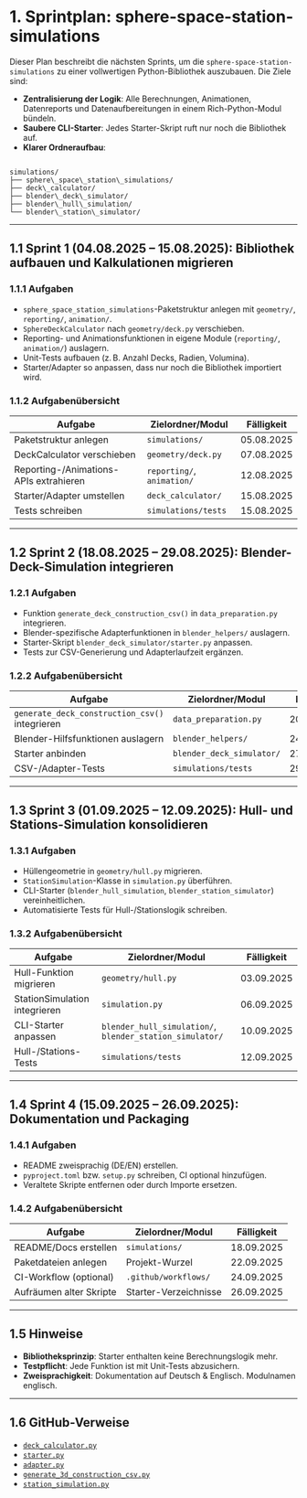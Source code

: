 # 1. Sprintplan: sphere-space-station-simulations


Dieser Plan beschreibt die nächsten Sprints, um die `sphere-space-station-simulations` zu einer vollwertigen Python-Bibliothek auszubauen. Die Ziele sind:

- **Zentralisierung der Logik**: Alle Berechnungen, Animationen, Datenreports und Datenaufbereitungen in einem Rich-Python-Modul bündeln.
- **Saubere CLI-Starter**: Jedes Starter-Skript ruft nur noch die Bibliothek auf.
- **Klarer Ordneraufbau**: 
```

simulations/
├── sphere\_space\_station\_simulations/
├── deck\_calculator/
├── blender\_deck\_simulator/
├── blender\_hull\_simulation/
└── blender\_station\_simulator/

```

---

## 1.1 Sprint 1 (04.08.2025 – 15.08.2025): Bibliothek aufbauen und Kalkulationen migrieren

### 1.1.1 Aufgaben
- `sphere_space_station_simulations`-Paketstruktur anlegen mit `geometry/`, `reporting/`, `animation/`.
- `SphereDeckCalculator` nach `geometry/deck.py` verschieben.
- Reporting- und Animationsfunktionen in eigene Module (`reporting/`, `animation/`) auslagern.
- Unit-Tests aufbauen (z. B. Anzahl Decks, Radien, Volumina).
- Starter/Adapter so anpassen, dass nur noch die Bibliothek importiert wird.

### 1.1.2 Aufgabenübersicht

| Aufgabe                                        | Zielordner/Modul                  | Fälligkeit     |
|-----------------------------------------------|-----------------------------------|----------------|
| Paketstruktur anlegen                         | `simulations/`                    | 05.08.2025     |
| DeckCalculator verschieben                    | `geometry/deck.py`                | 07.08.2025     |
| Reporting-/Animations-APIs extrahieren        | `reporting/`, `animation/`        | 12.08.2025     |
| Starter/Adapter umstellen                     | `deck_calculator/`                | 15.08.2025     |
| Tests schreiben                                | `simulations/tests`               | 15.08.2025     |

---

## 1.2 Sprint 2 (18.08.2025 – 29.08.2025): Blender-Deck-Simulation integrieren

### 1.2.1 Aufgaben
- Funktion `generate_deck_construction_csv()` in `data_preparation.py` integrieren.
- Blender-spezifische Adapterfunktionen in `blender_helpers/` auslagern.
- Starter-Skript `blender_deck_simulator/starter.py` anpassen.
- Tests zur CSV-Generierung und Adapterlaufzeit ergänzen.

### 1.2.2 Aufgabenübersicht

| Aufgabe                                         | Zielordner/Modul                  | Fälligkeit     |
|------------------------------------------------|-----------------------------------|----------------|
| `generate_deck_construction_csv()` integrieren | `data_preparation.py`            | 20.08.2025     |
| Blender-Hilfsfunktionen auslagern              | `blender_helpers/`               | 24.08.2025     |
| Starter anbinden                               | `blender_deck_simulator/`        | 27.08.2025     |
| CSV-/Adapter-Tests                              | `simulations/tests`              | 29.08.2025     |

---

## 1.3 Sprint 3 (01.09.2025 – 12.09.2025): Hull- und Stations-Simulation konsolidieren

### 1.3.1 Aufgaben
- Hüllengeometrie in `geometry/hull.py` migrieren.
- `StationSimulation`-Klasse in `simulation.py` überführen.
- CLI-Starter (`blender_hull_simulation`, `blender_station_simulator`) vereinheitlichen.
- Automatisierte Tests für Hull-/Stationslogik schreiben.

### 1.3.2 Aufgabenübersicht

| Aufgabe                                  | Zielordner/Modul                         | Fälligkeit     |
|------------------------------------------|------------------------------------------|----------------|
| Hull-Funktion migrieren                  | `geometry/hull.py`                       | 03.09.2025     |
| StationSimulation integrieren            | `simulation.py`                          | 06.09.2025     |
| CLI-Starter anpassen                     | `blender_hull_simulation/`, `blender_station_simulator/` | 10.09.2025     |
| Hull-/Stations-Tests                     | `simulations/tests`                      | 12.09.2025     |

---

## 1.4 Sprint 4 (15.09.2025 – 26.09.2025): Dokumentation und Packaging

### 1.4.1 Aufgaben
- README zweisprachig (DE/EN) erstellen.
- `pyproject.toml` bzw. `setup.py` schreiben, CI optional hinzufügen.
- Veraltete Skripte entfernen oder durch Importe ersetzen.

### 1.4.2 Aufgabenübersicht

| Aufgabe                        | Zielordner/Modul             | Fälligkeit     |
|--------------------------------|------------------------------|----------------|
| README/Docs erstellen          | `simulations/`               | 18.09.2025     |
| Paketdateien anlegen          | Projekt-Wurzel               | 22.09.2025     |
| CI-Workflow (optional)         | `.github/workflows/`         | 24.09.2025     |
| Aufräumen alter Skripte        | Starter-Verzeichnisse        | 26.09.2025     |

---

## 1.5 Hinweise

- **Bibliotheksprinzip**: Starter enthalten keine Berechnungslogik mehr.
- **Testpflicht**: Jede Funktion ist mit Unit-Tests abzusichern.
- **Zweisprachigkeit**: Dokumentation auf Deutsch & Englisch. Modulnamen englisch.

---

## 1.6 GitHub-Verweise

- [`deck_calculator.py`](https://github.com/robert2100-08-16/Sphere-Space-Station-Earth-ONE-and-Beyond/blob/main/simulations/sphere_space_station_simulations/deck_calculator.py)
- [`starter.py`](https://github.com/robert2100-08-16/Sphere-Space-Station-Earth-ONE-and-Beyond/blob/main/simulations/deck_calculator/starter.py)
- [`adapter.py`](https://github.com/robert2100-08-16/Sphere-Space-Station-Earth-ONE-and-Beyond/blob/main/simulations/deck_calculator/adapter.py)
- [`generate_3d_construction_csv.py`](https://github.com/robert2100-08-16/Sphere-Space-Station-Earth-ONE-and-Beyond/blob/main/simulations/blender_deck_simulator/generate_3d_construction_csv.py)
- [`station_simulation.py`](https://github.com/robert2100-08-16/Sphere-Space-Station-Earth-ONE-and-Beyond/blob/main/simulations/deck_calculator/station_simulation.py)

